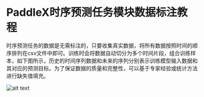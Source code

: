 # PaddleX时序预测任务模块数据标注教程

时序预测任务的数据是无需标注的，只要收集真实数据，将所有数据按照时间的顺序排列在csv文件中即可。训练时会将数据自动切分为多个时间片段，组合训练样本，如下图所示，历史的时间序列数据和未来的序列分别表示训练模型输入数据和其对应的预测目标。为了保证数据的质量和完整性，可以基于专家经验或统计方法进行缺失值填充。

![alt text](https://raw.githubusercontent.com/cuicheng01/PaddleX_doc_images/main/images/data_prepare/time_series/01.png)